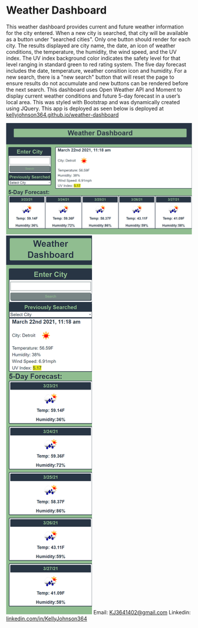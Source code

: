 # Weather Dashboard

This weather dashboard provides current and future weather information for the city entered.  When a new city is searched, that city will be available as a button under "searched cities".  Only one button should render for each city.  The results displayed are city name, the date, an icon of weather conditions, the temperature, the humidity, the wind speed, and the UV index.  The UV index background color indicates the safety level for that level ranging in standard green to red rating system.  The five day forecast includes the date, temperature, weather consition icon and humidity.  For a new search, there is a "new search" button that will reset the page to ensure results do not accumulate and new buttons can be rendered before the next search. This dashboard uses Open Weather API and Moment to display current weather conditions and
future 5-day forecast in a user’s local area. This was styled with Bootstrap and was dynamically created using JQuery. This app is deployed as seen below is deployed at [kellyjohnson364.github.io/weather-dashboard](https://kellyjohnson364.github.io/weather-dashboard)

![Screenshot 1 of site](./assets/images/screenshot-1.png)
![Screenshot 2 of site](./assets/images/screenshot-2.png)
Email: KJ3641402@gmail.com
Linkedin: [linkedin.com/in/KellyJohnson364](https://www.linkedin.com/in/kelly-johnson-473227202)
